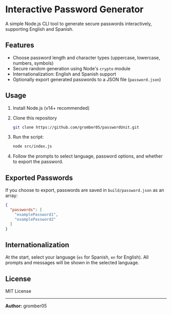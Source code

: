 # Interactive Password Generator

A simple Node.js CLI tool to generate secure passwords interactively, supporting English and Spanish.

## Features

- Choose password length and character types (uppercase, lowercase, numbers, symbols)
- Secure random generation using Node's `crypto` module
- Internationalization: English and Spanish support
- Optionally export generated passwords to a JSON file (`password.json`)

## Usage

1. Install Node.js (v14+ recommended)
2. Clone this repository

    ```bash
    git clone https://github.com/gromber05/passwordUnit.git
    ```

3. Run the script:

   ```bash
   node src/index.js
   ```

4. Follow the prompts to select language, password options, and whether to export the password.

## Exported Passwords

If you choose to export, passwords are saved in `build/password.json` as an array:

```json
{
  "passwords": [
    "examplePassword1",
    "examplePassword2"
  ]
}
```

## Internationalization

At the start, select your language (`es` for Spanish, `en` for English). All prompts and messages will be shown in the selected language.

## License

MIT License

---

**Author:** gromber05
